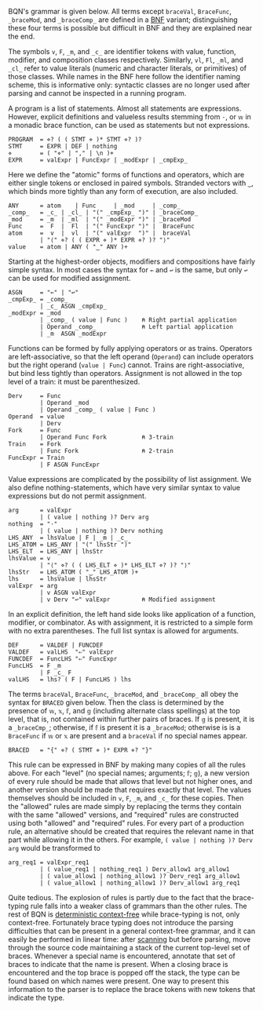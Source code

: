 BQN's grammar is given below. All terms except `braceVal`, `BraceFunc`, `_braceMod`, and `_braceComp_` are defined in a [BNF](https://en.wikipedia.org/wiki/Backus%E2%80%93Naur_form) variant; distinguishing these four terms is possible but difficult in BNF and they are explained near the end.

The symbols `v`, `F`, `_m`, and `_c_` are identifier tokens with value, function, modifier, and composition classes respectively. Similarly, `vl`, `Fl`, `_ml`, and `_cl_` refer to value literals (numeric and character literals, or primitives) of those classes. While names in the BNF here follow the identifier naming scheme, this is informative only: syntactic classes are no longer used after parsing and cannot be inspected in a running program.

A program is a list of statements. Almost all statements are expressions. However, explicit definitions and valueless results stemming from `·`, or `𝕨` in a monadic brace function, can be used as statements but not expressions.

    PROGRAM  = ⋄? ( ( STMT ⋄ )* STMT ⋄? )?
    STMT     = EXPR | DEF | nothing
    ⋄        = ( "⋄" | "," | \n )+
    EXPR     = valExpr | FuncExpr | _modExpr | _cmpExp_

Here we define the "atomic" forms of functions and operators, which are either single tokens or enclosed in paired symbols. Stranded vectors with `‿`, which binds more tightly than any form of execution, are also included.

    ANY      = atom    | Func     | _mod     | _comp_
    _comp_   = _c_ | _cl_ | "(" _cmpExp_ ")" | _braceComp_
    _mod     = _m  | _ml  | "(" _modExpr ")" | _braceMod  
    Func     =  F  |  Fl  | "(" FuncExpr ")" |  BraceFunc 
    atom     =  v  |  vl  | "(" valExpr  ")" |  braceVal
             | "⟨" ⋄? ( ( EXPR ⋄ )* EXPR ⋄? )? "⟩"
    value    = atom | ANY ( "‿" ANY )+

Starting at the highest-order objects, modifiers and compositions have fairly simple syntax. In most cases the syntax for `←` and `↩` is the same, but only `↩` can be used for modified assignment.

    ASGN     = "←" | "↩"
    _cmpExp_ = _comp_
             | _c_ ASGN _cmpExp_
    _modExpr = _mod
             | _comp_ ( value | Func )    ⍝ Right partial application
             | Operand _comp_             ⍝ Left partial application
             | _m  ASGN _modExpr

Functions can be formed by fully applying operators or as trains. Operators are left-associative, so that the left operand (`Operand`) can include operators but the right operand (`value | Func`) cannot. Trains are right-associative, but bind less tightly than operators. Assignment is not allowed in the top level of a train: it must be parenthesized.

    Derv     = Func
             | Operand _mod
             | Operand _comp_ ( value | Func )
    Operand  = value
             | Derv
    Fork     = Func
             | Operand Func Fork          ⍝ 3-train
    Train    = Fork
             | Func Fork                  ⍝ 2-train
    FuncExpr = Train
             | F ASGN FuncExpr

Value expressions are complicated by the possibility of list assignment. We also define nothing-statements, which have very similar syntax to value expressions but do not permit assignment.

    arg      = valExpr
             | ( value | nothing )? Derv arg
    nothing  = "·"
             | ( value | nothing )? Derv nothing
    LHS_ANY  = lhsValue | F | _m | _c_
    LHS_ATOM = LHS_ANY | "(" lhsStr ")"
    LHS_ELT  = LHS_ANY | lhsStr
    lhsValue = v
             | "⟨" ⋄? ( ( LHS_ELT ⋄ )* LHS_ELT ⋄? )? "⟩"
    lhsStr   = LHS_ATOM ( "‿" LHS_ATOM )+
    lhs      = lhsValue | lhsStr
    valExpr  = arg
             | v ASGN valExpr
             | v Derv "↩" valExpr         ⍝ Modified assignment

In an explicit definition, the left hand side looks like application of a function, modifier, or combinator. As with assignment, it is restricted to a simple form with no extra parentheses. The full list syntax is allowed for arguments.

    DEF      = VALDEF | FUNCDEF
    VALDEF   = valLHS  "⇐" valExpr
    FUNCDEF  = FuncLHS "⇐" FuncExpr
    FuncLHS  = F _m
             | F _c_ F
    valLHS   = lhs? ( F | FuncLHS ) lhs

The terms `braceVal`, `BraceFunc`, `_braceMod`, and `_braceComp_` all obey the syntax for `BRACED` given below. Then the class is determined by the presence of `𝕨`, `𝕩`, `𝕗`, and `𝕘` (including alternate class spellings) at the top level, that is, not contained within further pairs of braces. If `𝕘` is present, it is a `_braceCmp_`; otherwise, if `𝕗` is present it is a `_braceMod`; otherwise is is a `BraceFunc` if `𝕨` or `𝕩` are present and a `braceVal` if no special names appear.

    BRACED   = "{" ⋄? ( STMT ⋄ )* EXPR ⋄? "}"

This rule can be expressed in BNF by making many copies of all the rules above. For each "level" (no special names; arguments; `𝕗`; `𝕘`), a new version of every rule should be made that allows that level but not higher ones, and another version should be made that requires exactly that level. The values themselves should be included in `v`, `F`, `_m`, and `_c_` for these copies. Then the "allowed" rules are made simply by replacing the terms they contain with the same "allowed" versions, and "required" rules are constructed using both "allowed" and "required" rules. For every part of a production rule, an alternative should be created that requires the relevant name in that part while allowing it in the others. For example, `( value | nothing )? Derv arg` would be transformed to

    arg_req1 = valExpr_req1
             | ( value_req1 | nothing_req1 ) Derv_allow1 arg_allow1
             | ( value_allow1 | nothing_allow1 )? Derv_req1 arg_allow1
             | ( value_allow1 | nothing_allow1 )? Derv_allow1 arg_req1

Quite tedious. The explosion of rules is partly due to the fact that the brace-typing rule falls into a weaker class of grammars than the other rules. The rest of BQN is [deterministic context-free](https://en.wikipedia.org/wiki/Deterministic_context-free_grammar) while brace-typing is not, only context-free. Fortunately brace typing does not introduce the parsing difficulties that can be present in a general context-free grammar, and it can easily be performed in linear time: after [scanning](token.md) but before parsing, move through the source code maintaining a stack of the current top-level set of braces. Whenever a special name is encountered, annotate that set of braces to indicate that the name is present. When a closing brace is encountered and the top brace is popped off the stack, the type can be found based on which names were present. One way to present this information to the parser is to replace the brace tokens with new tokens that indicate the type.
